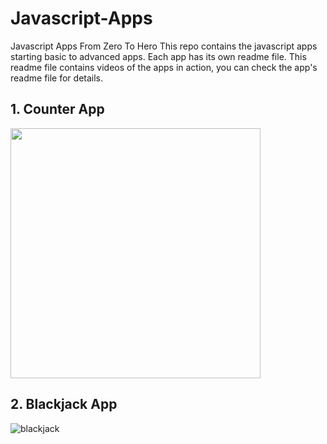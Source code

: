 # Javascript-Apps
Javascript Apps From Zero To Hero
This repo contains the javascript apps starting basic to advanced apps.
Each app has its own readme file. This readme file contains videos of the apps in action, you can check the app's readme file for details.

## 1. Counter App

<img src="https://github.com/mehmettemizkan/Javascript-Apps/assets/56386597/fd9df878-5056-484d-8d96-c3d0847e2bd8" height="400px">

## 2. Blackjack App
![blackjack](https://github.com/mehmettemizkan/Javascript-Apps/assets/56386597/5eed12a8-ae4f-4357-b80b-5b94c574a07a)
